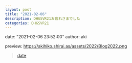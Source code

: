```yaml
---
layout: post
title: "2021-02-06"
description: DHGSVR21お疲れさまでした
categories: DHGSVR21
---
```


date: "2021-02-06 23:52:00"
author: aki

preview: https://akihiko.shirai.as/assets/2022/Blog2022.png


<blockquote class="twitter-tweet" data-width="550" data-dnt="true"><p lang="ja" dir="ltr"></p><a href="https://twitter.com/o_ob/status/1489510883814690816">date</a></blockquote>

